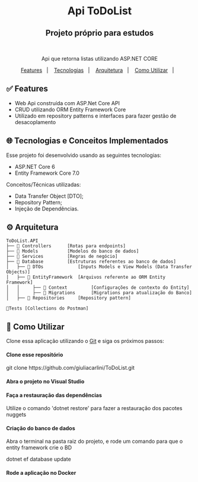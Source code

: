 <h1 align="center">
   Api ToDoList
</h1>

<h2 align="center">
Projeto próprio para estudos
</h2>

</br>
  <p align="center">Api que retorna listas utilizando ASP.NET CORE</p>
  
<p align="center">
  <a href="#white_check_mark-Features">Features</a>&nbsp;&nbsp;&nbsp;|&nbsp;&nbsp;&nbsp;
  <a href="#globe_with_meridians-Tecnologias-e-Conceitos-Implementados">Tecnologias</a>&nbsp;&nbsp;&nbsp;|&nbsp;&nbsp;&nbsp;
  <a href="#gear-Arquitetura">Arquitetura</a>&nbsp;&nbsp;&nbsp;|&nbsp;&nbsp;&nbsp;
  <a href="#wrench-Como-utilizar">Como Utilizar</a>&nbsp;&nbsp;&nbsp;|&nbsp;&nbsp;&nbsp;
</p>


## :white_check_mark: Features

* Web Api construída com ASP.Net Core API
* CRUD utilizando ORM Entity Framework Core
* Utilizado em repository patterns e interfaces para fazer gestão de desacoplamento


## :globe_with_meridians: Tecnologias e Conceitos Implementados

Esse projeto foi desenvolvido usando as seguintes tecnologias:

- ASP.NET Core 6 
- Entity Framework Core 7.0

Conceitos/Técnicas utilizadas:
- Data Transfer Object [DTO];
- Repository Pattern;
- Injeção de Dependências.

## :gear: Arquitetura

```🌐
ToDoList.API
├── 📂 Controllers      [Rotas para endpoints]
├── 📂 Models           [Modelos do banco de dados]
├── 📂 Services         [Regras de negócio]
├── 📂 Database         [Estruturas referentes ao banco de dados]
│   ├── 📂 DTOs             [Inputs Models e View Models (Data Transfer Objects)]
│   ├── 📂 EntityFramework  [Arquivos referente ao ORM Entity Framework]
│   │     ├── 📂 Context         [Configurações de contexto do Entity]
│   │     ├── 📂 Migrations      [Migrations para atualização do Banco]
│   ├── 📂 Repositories     [Repository pattern]

🧪Tests [Collections do Postman]
```

## :wrench: Como Utilizar

Clone essa aplicação utilizando o [Git](https://git-scm.com) e siga os próximos passos:


<h4>Clone esse repositório</h4>
<p>git clone https://github.com/giuliacarlini/ToDoList.git</p>

<h4>Abra o projeto no Visual Studio</h4>

<h4>Faça a restauração das dependências</h4>

<p>Utilize o comando 'dotnet restore' para fazer a restauração dos pacotes nuggets</p>

<h4>Criação do banco de dados</h4>

<p>Abra o terminal na pasta raiz do projeto, e rode um comando para que o entity framework crie o BD</p>

<p>dotnet ef database update</p>

<h4>Rode a aplicação no Docker</h4>




